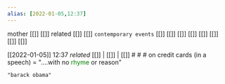 ```yaml
---
alias: [2022-01-05,12:37]
---
```

 mother [[]] [[]]
 related [[]] [[]]
 `contemporary events` [[]] [[]] [[]] [[]] [[]] [[]] [[]] [[]]

[[2022-01-05]] 12:37 _related_ [[]] | [[]] | [[]] # # #
on credit cards (in a speech) = "....with no <font color = green>rhyme</font> or reason"
```query
"barack obama"
```